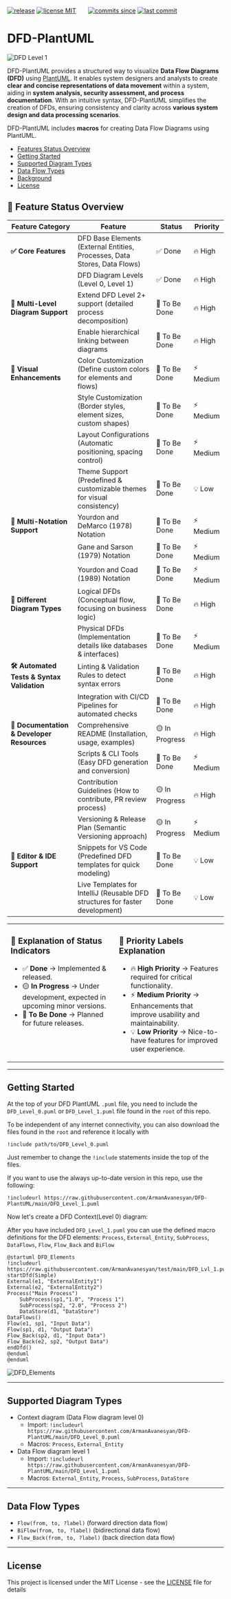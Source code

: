 [![release][Release Badge]][Release Page]
[![license MIT][License Badge]][License Page]
&nbsp; &nbsp; &nbsp;
[![commits since][Commits Since Badge]][Commit Page]
[![last commit][Last Commit Badge]][Commit Page]


[Release Badge]: https://img.shields.io/github/v/release/ArmanAvanesyan/DFD-PlantUML?display_name=tagdisplay_name=tag 
[Release Page]: https://github.com/ArmanAvanesyan/DFD-PlantUML/releases/latest 
[License Badge]: https://img.shields.io/github/license/ArmanAvanesyan/DFD-PlantUML
[License Page]: https://github.com/ArmanAvanesyan/DFD-PlantUML/blob/main/LICENSE 

[Commits Since Badge]: https://img.shields.io/github/commits-since/ArmanAvanesyan/DFD-PlantUML/latest?label=new%20unreleased%20changes
[Last Commit Badge]: https://img.shields.io/github/last-commit/ArmanAvanesyan/DFD-PlantUML?color=yellow
[Commit Page]: https://github.com/ArmanAvanesyan/DFD-PlantUML/commits

# DFD-PlantUML

![DFD Level 1 ](https://www.plantuml.com/plantuml/png/RP7HJiCW58Rl-nILAvOiHTexhpRJBJ7HQB87M5WvkaQW10wRUti1E-DikU6Sy_tdpnzOUHGEWrR5NMyw5IG4fyeZelKFZ3bnhZvwF8P3yE2wmI0OhBf1ixNJmgnFme2_2CCGF38jUiFQRRj_FgazhsnopVRjkwIxNbi5YsBpXU2CK1JuiYJNRcEmnmidVtazuVKDRoQyYVpD3HruJybBJ5EENPoNyUp2uOgzvKl2gtiIJSPPoUTaAKLzgwldT2bDSwjhHbqhKEnmS40bZ_YtZJZLMpMSFLqKwSwlucsIFHaRCE-IaUMvJEmru3-uVnJTvqzSERyD4IK-xvnXCsjDCu0f12FJpowALQo2Ljy0 "DFD Level 1 diagram Simple")

DFD-PlantUML provides a structured way to visualize **Data Flow Diagrams (DFD)** using [PlantUML](http://en.plantuml.com/). It enables system designers and analysts to create **clear and concise representations of data movement** within a system, aiding in **system analysis, security assessment, and process documentation**. With an intuitive syntax, DFD-PlantUML simplifies the creation of DFDs, ensuring consistency and clarity across **various system design and data processing scenarios**.

DFD-PlantUML includes **macros** for creating Data Flow Diagrams using PlantUML.

* [Features Status Overview](#-feature-status-overview)
* [Getting Started](#getting-started)
* [Supported Diagram Types](#supported-diagram-types)
* [Data Flow Types](#data-flow-types)
* [Background](#background)
* [License](#license)

## 📌 Feature Status Overview

| **Feature Category**            | **Feature**                                        | **Status**    | **Priority** |
|---------------------------------|----------------------------------------------------|--------------|-------------|
| **✅ Core Features**            | DFD Base Elements (External Entities, Processes, Data Stores, Data Flows) | ✅ Done | 🔥 High |
|                                 | DFD Diagram Levels (Level 0, Level 1)            | ✅ Done | 🔥 High |
| **🔹 Multi-Level Diagram Support** | Extend DFD Level 2+ support (detailed process decomposition) | 🔲 To Be Done | 🔥 High |
|                                 | Enable hierarchical linking between diagrams     | 🔲 To Be Done | 🔥 High |
| **🎨 Visual Enhancements**      | Color Customization (Define custom colors for elements and flows) | 🔲 To Be Done | ⚡ Medium |
|                                 | Style Customization (Border styles, element sizes, custom shapes) | 🔲 To Be Done | ⚡ Medium |
|                                 | Layout Configurations (Automatic positioning, spacing control) | 🔲 To Be Done | ⚡ Medium |
|                                 | Theme Support (Predefined & customizable themes for visual consistency) | 🔲 To Be Done | 💡 Low |
| **🔄 Multi-Notation Support**   | Yourdon and DeMarco (1978) Notation               | 🔲 To Be Done | ⚡ Medium |
|                                 | Gane and Sarson (1979) Notation                   | 🔲 To Be Done | ⚡ Medium |
|                                 | Yourdon and Coad (1989) Notation                  | 🔲 To Be Done | ⚡ Medium |
| **📂 Different Diagram Types**  | Logical DFDs (Conceptual flow, focusing on business logic) | 🔲 To Be Done | 🔥 High |
|                                 | Physical DFDs (Implementation details like databases & interfaces) | 🔲 To Be Done | ⚡ Medium |
| **🛠 Automated Tests & Syntax Validation** | Linting & Validation Rules to detect syntax errors | 🔲 To Be Done | 🔥 High |
|                                 | Integration with CI/CD Pipelines for automated checks | 🔲 To Be Done | 🔥 High |
| **📖 Documentation & Developer Resources** | Comprehensive README (Installation, usage, examples) | 🟡 In Progress | 🔥 High |
|                                 | Scripts & CLI Tools (Easy DFD generation and conversion) | 🔲 To Be Done | ⚡ Medium |
|                                 | Contribution Guidelines (How to contribute, PR review process) | 🟡 In Progress | 🔥 High |
|                                 | Versioning & Release Plan (Semantic Versioning approach) | 🟡 In Progress | ⚡ Medium |
| **🔧 Editor & IDE Support** | Snippets for VS Code (Predefined DFD templates for quick modeling) | 🔲 To Be Done | 💡 Low |
|                                 | Live Templates for IntelliJ (Reusable DFD structures for faster development) | 🔲 To Be Done | 💡 Low |

<table>
<tr>
<td width="50%" valign="top">

### 📌 Explanation of Status Indicators
- ✅ **Done** → Implemented & released.
- 🟡 **In Progress** → Under development, expected in upcoming minor versions.
- 🔲 **To Be Done** → Planned for future releases.

</td>
<td width="50%" valign="top">

### 📌 Priority Labels Explanation
- 🔥 **High Priority** → Features required for critical functionality.
- ⚡ **Medium Priority** → Enhancements that improve usability and maintainability.
- 💡 **Low Priority** → Nice-to-have features for improved user experience.

</td>
</tr>
</table>

---

## Getting Started

At the top of your DFD PlantUML `.puml` file, you need to include the `DFD_Level_0.puml` or `DFD_Level_1.puml` file found in the `root` of this repo.

To be independent of any internet connectivity, you can also download the files found in the `root` and reference it locally with

```
!include path/to/DFD_Level_0.puml
```

Just remember to change the `!include` statements inside the top of the files.

If you want to use the always up-to-date version in this repo, use the following:

```
!includeurl https://raw.githubusercontent.com/ArmanAvanesyan/DFD-PlantUML/main/DFD_Level_1.puml
```

Now let's create a DFD Context(Level 0) diagram:

After you have included `DFD_Level_1.puml` you can use the defined macro definitions for the DFD elements: `Process`, `External_Entity`, `SubProcess`, `DataFlows`, `Flow`, `Flow_Back` and `BiFlow`

```
@startuml DFD_Elements
!includeurl https://raw.githubusercontent.com/ArmanAvanesyan/test/main/DFD_Lvl_1.puml
startDfd(Simple)
External(e1, "ExternalEntity1")
External(e2, "ExternalEntity2")
Process("Main Process")
    SubProcess(sp1,"1.0", "Process 1")
    SubProcess(sp2, "2.0", "Process 2")
    DataStore(d1, "DataStore")
DataFlows()
Flow(e1, sp1, "Input Data")
Flow(sp1, d1, "Output Data")
Flow_Back(sp2, d1, "Input Data")
Flow_Back(e2, sp2, "Output Data")
endDfd()
@enduml
@enduml
```

![DFD_Elements](https://www.plantuml.com/plantuml/png/RP31JiCm38RlVOgGKoTD3UcHquQwIKWWaFe0LTOOLf6uKU9ixEr9IZV1HY-D_NtzxMOLI7cArXHt0_OcQeZUi3sH2mz2U7MiFWRQnrqCuFiH2P2gVhHYxQt2zK4XX9D2GH18M3MWQBPDztmmdQnSJftYctTTjeDr1XR5vel0ep8bo2NZvsg3DD19yj-ylk5rucz-x264ah-aQMokKf-bfusxCmvEBhcixdaAcNjC_gVbAVLVhvwzHf5gQVHGwhphfKmudxTcF8PoKUJtz3V1PUq9NIIM1JwpgQypUurq1Rj7rN_-hA5llxu8a7YMhYC0TRxSHR5AfsZDDm00 "DFD_Elements")

---

## Supported Diagram Types

* Context diagram (Data Flow diagram level 0)
  * Import: `!includeurl https://raw.githubusercontent.com/ArmanAvanesyan/DFD-PlantUML/main/DFD_Level_0.puml`
  * Macros: `Process`, `External_Entity`
* Data Flow diagram level 1
  * Import: `!includeurl https://raw.githubusercontent.com/ArmanAvanesyan/DFD-PlantUML/main/DFD_Level_1.puml`
  * Macros: `External_Entity`, `Process`, `SubProcess`, `DataStore`

---

## Data Flow Types

- `Flow(from, to, ?label)` (forward direction data flow)
- `BiFlow(from, to, ?label)` (bidirectional data flow)
- `Flow_Back(from, to, ?label)` (back direction data flow)

---

## License

This project is licensed under the MIT License - see the [LICENSE](LICENSE) file for details